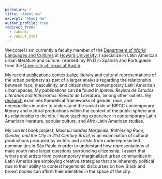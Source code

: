 ```yaml
---
permalink: /
title: "About me"
excerpt: "About me"
author_profile: true
redirect_from: 
  - /about/
  - /about.html
---
```




Welcome! I am currently a faculty member of the
[Department of World Languages and Cultures](https://wlc.howard.edu/) 
at [Howard University](https://howard.edu/). I specialize
in Latin American urban literature and culture. I earned my Ph.D in
Spanish and Portuguese from the
[University of Texas at Austin](https://liberalarts.utexas.edu/spanish/).

My recent [publications](publications) contextualize literary and cultural representations of the urban periphery as part of a larger analysis regarding the relationship between race, masculinity, and citizenship in contemporary Latin American urban spaces. My publications can be found in _Ipotesi: Revista de Estudos Literários_ and _Intinerários: Revista de Literatura_, among other outlets. My [research](research) examines theoretical frameworks of gender, race, and necropolitics in order to understand the social role of BIPOC contemporary literary and cultural productions within the context of the public sphere and its relationship to the city. I have [teaching](teaching) experience in contemporary Latin American literature, popular culture, and Afro-Latin American studies. 

My current book project, _Masculinidades Marginais: Rethinking Race, Gender, and the City in 21st Century Brazil_, is an examination of cultural productions produced by writers and artists from underrepresented communities in São Paulo in order to understand how representations of male youth raise larger questions surrounding citizenship.  I assert that writers and artists from contemporary marginalized urban communities in Latin America are employing creative strategies that are inherently political due to their ability to contest hegemonic discourses on how Black and brown bodies can affirm their identities in the space of the city.
